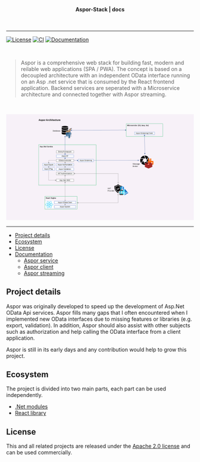 
<br />
<h4 align="center">    

Aspor-Stack | docs

</h4>
<br />

---
[![License](https://img.shields.io/badge/license-Apache%202-blue)](https://github.com/Aspor-Stack/aspor/blob/master/LICENSE)
[![CI](https://github.com/Aspor-Stack/aspor/actions/workflows/publish.yml/badge.svg)](https://github.com/Aspor-Stack/aspor/actions/workflows/publish.yml)
[![Documentation](https://img.shields.io/badge/-Documentation-blueviolet)](https://aspor-stack.github.io/aspor-docs/docs/introduction)


<br />

> Aspor is a comprehensive web stack for building fast, modern and reilable web applications (SPA / PWA). The concept is based on a decoupled architecture with an 
> independent OData interface running on an Asp .net service that is consumed by the React frontend application. 
> Backend services are seperated with a Microservice architecture and connected together with Aspor streaming.

<br />

![Aspor Architecture](https://raw.githubusercontent.com/Aspor-Stack/aspor-docs/master/static/images/aspor-architecturepng.png)

---

- [Project details](#project-details)
- [Ecosystem](#ecosystem)
- [License](#license)
- [Documentation](https://aspor-stack.github.io/aspor-docs/docs/introduction)
  - [Aspor service](https://aspor-stack.github.io/aspor-docs/docs/service/getting-started)
  - [Aspor client](https://aspor-stack.github.io/aspor-docs/docs/client/getting-started)
  - [Aspor streaming](https://aspor-stack.github.io/aspor-docs/docs/streaming/getting-started)

## Project details
Aspor was originally developed to speed up the development of Asp.Net OData Api services. Aspor fills many gaps that I often encountered when I implemented new OData interfaces due to missing features or libraries (e.g. export, validation). In addition, Aspor should also assist with other subjects such as authorization and help calling the OData interface from a client application.

Aspor is still in its early days and any contribution would help to grow this project.

## Ecosystem

The project is divided into two main parts, each part can be used independently. 

* [.Net modules](https://github.com/Aspor-Stack/aspor)
* [React library](https://github.com/Aspor-Stack/aspor-react)


## License

This and all related projects are released under the [Apache 2.0 license](https://github.com/Aspor-Stack/aspor/blob/master/LICENSE) and can be used commercially.

